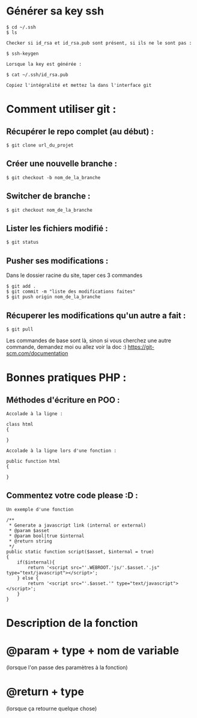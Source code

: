 # Générer sa key ssh
```
$ cd ~/.ssh
$ ls
```

`Checker si id_rsa et id_rsa.pub sont présent, si ils ne le sont pas :`

```
$ ssh-keygen

```

`Lorsque la key est générée :`

```
$ cat ~/.ssh/id_rsa.pub
```

`Copiez l'intégralité et mettez la dans l'interface git`

# Comment utiliser git :
## Récupérer le repo complet (au début) : 
```
$ git clone url_du_projet
```
## Créer une nouvelle branche : 
```
$ git checkout -b nom_de_la_branche
```
## Switcher de branche : 
```
$ git checkout nom_de_la_branche
```
## Lister les fichiers modifié : 
```
$ git status
```
## Pusher ses modifications : 
Dans le dossier racine du site, taper ces 3 commandes
```
$ git add .
$ git commit -m "liste des modifications faites"
$ git push origin nom_de_la_branche
```
## Récuperer les modifications qu'un autre a fait : 
```
$ git pull
```
Les commandes de base sont là, sinon si vous cherchez une autre commande, demandez moi ou allez voir la doc :) 
https://git-scm.com/documentation


# Bonnes pratiques PHP :

## Méthodes d'écriture en POO :

`Accolade à la ligne :`
```
class html
{

}
```

`Accolade à la ligne lors d'une fonction :`

```
public function html
{

}
```

## Commentez votre code please :D :

`Un exemple d'une fonction`

```
/**
 * Generate a javascript link (internal or external)
 * @param $asset
 * @param bool|true $internal
 * @return string
 */
public static function script($asset, $internal = true)
{
    if($internal){
        return '<script src="'.WEBROOT.'js/'.$asset.'.js" type="text/javascript"></script>';
    } else {
        return '<script src="'.$asset.'" type="text/javascript"></script>';
    }
}
```
# Description de la fonction
# @param + type + nom de variable
(lorsque l'on passe des paramètres à la fonction)
# @return + type
(lorsque ça retourne quelque chose)
